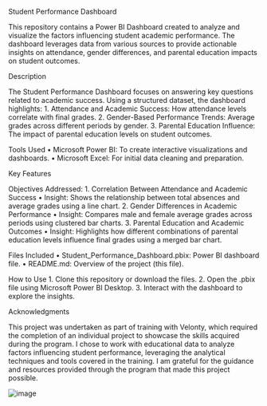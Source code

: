 Student Performance Dashboard

This repository contains a Power BI Dashboard created to analyze and visualize the factors influencing student academic performance. The dashboard leverages data from various sources to provide actionable insights on attendance, gender differences, and parental education impacts on student outcomes.

Description

The Student Performance Dashboard focuses on answering key questions related to academic success. Using a structured dataset, the dashboard highlights:
    1.    Attendance and Academic Success: How attendance levels correlate with final grades.
    2.    Gender-Based Performance Trends: Average grades across different periods by gender.
    3.    Parental Education Influence: The impact of parental education levels on student outcomes.

Tools Used
    •    Microsoft Power BI: To create interactive visualizations and dashboards.
    •    Microsoft Excel: For initial data cleaning and preparation.

Key Features

Objectives Addressed:
    1.    Correlation Between Attendance and Academic Success
    •    Insight: Shows the relationship between total absences and average grades using a line chart.
    2.    Gender Differences in Academic Performance
    •    Insight: Compares male and female average grades across periods using clustered bar charts.
    3.    Parental Education and Academic Outcomes
    •    Insight: Highlights how different combinations of parental education levels influence final grades using a merged bar chart.

Files Included
    •    Student_Performance_Dashboard.pbix: Power BI dashboard file.
    •    README.md: Overview of the project (this file).

How to Use
    1.    Clone this repository or download the files.
    2.    Open the .pbix file using Microsoft Power BI Desktop.
    3.    Interact with the dashboard to explore the insights.

Acknowledgments

This project was undertaken as part of training with Velonty, which required the completion of an individual project to showcase the skills acquired during the program. I chose to work with educational data to analyze factors influencing student performance, leveraging the analytical techniques and tools covered in the training. I am grateful for the guidance and resources provided through the program that made this project possible. 


![image](https://github.com/user-attachments/assets/3da81ba4-1952-48df-ab2d-0c652a0666a4)

